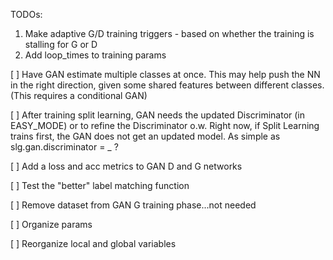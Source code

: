 TODOs:

1. Make adaptive G/D training triggers - based on whether the training is stalling for G or D
2. Add loop_times to training params


[ ] Have GAN estimate multiple classes at once. This may help push the NN in the right direction,
given some shared features between different classes. (This requires a conditional GAN)

[ ] After training split learning, GAN needs the updated Discriminator (in EASY_MODE) or to refine the Discriminator o.w.
Right now, if Split Learning trains first, the GAN does not get an updated model. As simple as slg.gan.discriminator = _ ?

[ ] Add a loss and acc metrics to GAN D and G networks

[ ] Test the "better" label matching function

[ ] Remove dataset from GAN G training phase...not needed

[ ] Organize params

[ ] Reorganize local and global variables